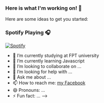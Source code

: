### Here is what I'm working on! 👋
Here are some ideas to get you started:
### Spotify Playing 🎧
[![Spotify](https://novatorem-woad-iota.vercel.app/api/spotify)](https://open.spotify.com/user/31dcg2zvtprcwumfkppqxlarto7e)
- 🔭 I’m currently studying at FPT university
- 🌱 I’m currently learning Javascript
- 👯 I’m looking to collaborate on ...
- 🤔 I’m looking for help with ...
- 💬 Ask me about ...
- 📫 How to reach me: [my Facebook](facebook.com/sangtqs)
- 😄 Pronouns: ...
- ⚡ Fun fact: ...
-->
